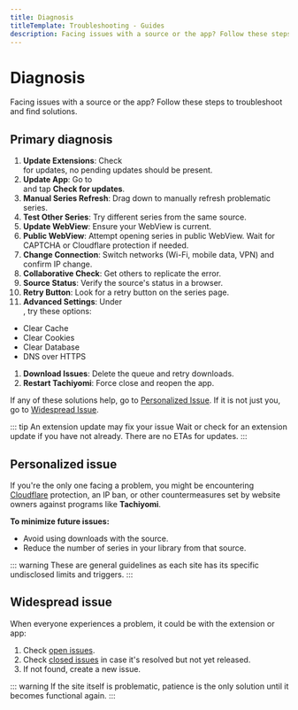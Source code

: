 ```yaml
---
title: Diagnosis
titleTemplate: Troubleshooting - Guides
description: Facing issues with a source or the app? Follow these steps to troubleshoot and find solutions.
---
```


# Diagnosis

Facing issues with a source or the app?
Follow these steps to troubleshoot and find solutions.

## Primary diagnosis

1. **Update Extensions**: Check <nav to="extensions"> for updates, no pending updates should be present.
1. **Update App**: Go to <nav to="about"> and tap **Check for updates**.
1. **Manual Series Refresh**: Drag down to manually refresh problematic series.
1. **Test Other Series**: Try different series from the same source.
1. **Update WebView**: Ensure your WebView is current.
1. **Public WebView**: Attempt opening series in public WebView. Wait for CAPTCHA or Cloudflare protection if needed.
1. **Change Connection**: Switch networks (Wi-Fi, mobile data, VPN) and confirm IP change.
1. **Collaborative Check**: Get others to replicate the error.
1. **Source Status**: Verify the source's status in a browser.
1. **Retry Button**: Look for a retry button on the series page.
1. **Advanced Settings**: Under <nav to="advanced">, try these options:
  - Clear Cache
  - Clear Cookies
  - Clear Database
  - DNS over HTTPS
1. **Download Issues**: Delete the queue and retry downloads.
1. **Restart Tachiyomi**: Force close and reopen the app.

If any of these solutions help, go to [Personalized Issue](#personalized-issue).
If it is not just you, go to [Widespread Issue](#widespread-issue).

::: tip An extension update may fix your issue
Wait or check for an extension update if you have not already.
There are no ETAs for updates.
:::

## Personalized issue
If you're the only one facing a problem, you might be encountering [Cloudflare](/docs/guides/troubleshooting/#cloudflare) protection, an IP ban, or other countermeasures set by website owners against programs like **Tachiyomi**.

**To minimize future issues:**
- Avoid using downloads with the source.
- Reduce the number of series in your library from that source.

::: warning
These are general guidelines as each site has its specific undisclosed limits and triggers.
:::

## Widespread issue
When everyone experiences a problem, it could be with the extension or app:

1. Check [open issues](https://github.com/mihonapp/mihon/issues).
2. Check [closed issues](https://github.com/mihonapp/mihon/issues?q=is%3Aissue+is%3Aclosed) in case it's resolved but not yet released.
3. If not found, create a new issue.

::: warning
If the site itself is problematic, patience is the only solution until it becomes functional again.
:::
